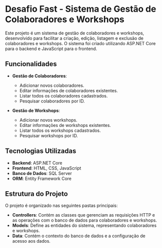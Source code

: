 # Desafio Fast - Sistema de Gestão de Colaboradores e Workshops

Este projeto é um sistema de gestão de colaboradores e workshops, desenvolvido para facilitar a criação, edição, listagem e exclusão de colaboradores e workshops. O sistema foi criado utilizando ASP.NET Core para o backend e JavaScript para o frontend.

## Funcionalidades

- **Gestão de Colaboradores**:
  - Adicionar novos colaboradores.
  - Editar informações de colaboradores existentes.
  - Listar todos os colaboradores cadastrados.
  - Pesquisar colaboradores por ID.

- **Gestão de Workshops**:
  - Adicionar novos workshops.
  - Editar informações de workshops existentes.
  - Listar todos os workshops cadastrados.
  - Pesquisar workshops por ID.

## Tecnologias Utilizadas

- **Backend**: ASP.NET Core
- **Frontend**: HTML, CSS, JavaScript
- **Banco de Dados**: SQL Server
- **ORM**: Entity Framework Core

## Estrutura do Projeto

O projeto é organizado nas seguintes pastas principais:

- **Controllers**: Contém as classes que gerenciam as requisições HTTP e as operações com o banco de dados para colaboradores e workshops.
- **Models**: Define as entidades do sistema, representando colaboradores e workshops.
- **Data**: Contém o contexto do banco de dados e a configuração de acesso aos dados.
